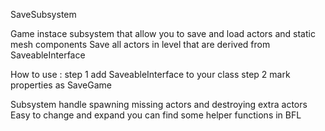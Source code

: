 SaveSubsystem

Game instace subsystem that allow you to save and load actors and static mesh components
Save all actors in level that are derived from SaveableInterface


How to use : step 1 add SaveableInterface to your class
step 2 mark properties as SaveGame

Subsystem handle spawning missing actors and destroying extra actors
Easy to change and expand 
you can find some helper functions in BFL


